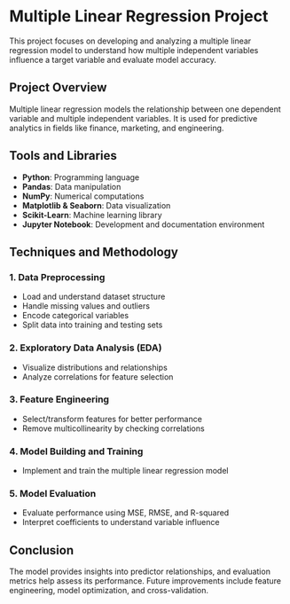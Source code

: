 # Multiple Linear Regression Project

This project focuses on developing and analyzing a multiple linear regression model to understand how multiple independent variables influence a target variable and evaluate model accuracy.

## Project Overview
Multiple linear regression models the relationship between one dependent variable and multiple independent variables. It is used for predictive analytics in fields like finance, marketing, and engineering.

## Tools and Libraries
- **Python**: Programming language
- **Pandas**: Data manipulation
- **NumPy**: Numerical computations
- **Matplotlib & Seaborn**: Data visualization
- **Scikit-Learn**: Machine learning library
- **Jupyter Notebook**: Development and documentation environment

## Techniques and Methodology

### 1. Data Preprocessing
- Load and understand dataset structure
- Handle missing values and outliers
- Encode categorical variables
- Split data into training and testing sets

### 2. Exploratory Data Analysis (EDA)
- Visualize distributions and relationships
- Analyze correlations for feature selection

### 3. Feature Engineering
- Select/transform features for better performance
- Remove multicollinearity by checking correlations

### 4. Model Building and Training
- Implement and train the multiple linear regression model

### 5. Model Evaluation
- Evaluate performance using MSE, RMSE, and R-squared
- Interpret coefficients to understand variable influence

## Conclusion
The model provides insights into predictor relationships, and evaluation metrics help assess its performance. Future improvements include feature engineering, model optimization, and cross-validation.
